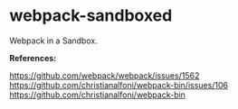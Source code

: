 # webpack-sandboxed

Webpack in a Sandbox.

**References:**

https://github.com/webpack/webpack/issues/1562
https://github.com/christianalfoni/webpack-bin/issues/106
https://github.com/christianalfoni/webpack-bin
